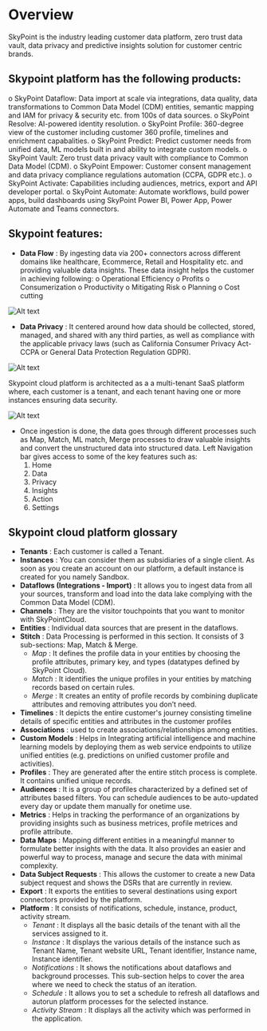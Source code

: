 # Overview
SkyPoint is the industry leading customer data platform, zero trust data vault, data privacy and predictive insights solution for customer centric brands.

## Skypoint platform has the following products:

o	SkyPoint Dataflow: Data import at scale via integrations, data quality, data transformations to Common Data Model (CDM) entities, semantic mapping and IAM for privacy & security etc. from 100s of data sources. 
o	SkyPoint Resolve: AI-powered identity resolution.
o	SkyPoint Profile: 360-degree view of the customer including customer 360 profile, timelines and enrichment capabalities. 
o	SkyPoint Predict: Predict customer needs from unified data, ML models built in and ability to integrate custom models.
o	SkyPoint Vault: Zero trust data privacy vault with compliance to Common Data Model (CDM). 
o	SkyPoint Empower: Customer consent management and data privacy compliance regulations automation (CCPA, GDPR etc.).
o	SkyPoint Activate: Capabilities including audiences, metrics, export and API developer portal. 
o	SkyPoint Automate: Automate workflows, build power apps, build dashboards using SkyPoint Power BI, Power App, Power Automate and Teams connectors. 

## Skypoint features:

- **Data Flow** : By ingesting data via 200+ connectors across different domains like healthcare, Ecommerce, Retail and Hospitality etc. and providing valuable data insights. These data insight helps the customer in achieving following:
o	Operational Efficiency
o	Profits
o	Consumerization 
o	Productivity
o	Mitigating Risk 
o	Planning
o	Cost cutting

![Alt text](https://github.com/skypointcloud/platform/blob/master/docs/doc_snippets/Dashboard.png)

- **Data Privacy** : It centered around how data should be collected, stored, managed, and shared with any third parties, as well as compliance with the applicable privacy laws (such as California Consumer Privacy Act- CCPA or General Data Protection Regulation GDPR).

![Alt text](https://github.com/skypointcloud/platform/blob/master/docs/doc_snippets/Domains.jpg)

 Skypoint cloud platform is architected as a a multi-tenant SaaS platform where, each customer is a tenant, and each tenant having one or more instances ensuring data security.
 
 ![Alt text](https://github.com/skypointcloud/platform/blob/master/docs/doc_snippets/Multitenant.png)
 
- Once ingestion is done, the data goes through different processes such as Map, Match, ML match, Merge processes to draw valuable insights and convert the unstructured data into structured data.
Left Navigation bar gives access to some of the key features such as:
  1. Home
  2. Data
  3. Privacy
  4. Insights
  5. Action
  6. Settings

## **Skypoint cloud platform glossary**
- **Tenants** : Each customer is called a Tenant.
- **Instances** : You can consider them as subsidiaries of a single client. As soon as you create an account on our platform, a default instance is created for you namely Sandbox.
- **Dataflows (Integrations - Import)** : It allows you to ingest data from all your sources, transform and load into the data lake complying with the Common Data Model (CDM).
- **Channels** : They are the visitor touchpoints that you want to monitor with SkyPointCloud.
- **Entities** : Individual data sources that are present in the dataflows.
- **Stitch** : Data Processing is performed in this section. It consists of 3 sub-sections: Map, Match & Merge.
  - *Map* : It defines the profile data in your entities by choosing the profile attributes, primary key, and types (datatypes defined by SkyPoint Cloud).
  - *Match* : It identifies the unique profiles in your entities by matching records based on certain rules.
  - *Merge* : It creates an entity of profile records by combining duplicate attributes and removing attributes you don’t need.
- **Timelines** : It depicts the entire customer's journey consisting timeline details of  specific entities and attributes in the customer profiles 
- **Associations** : used to create associations/relationships among  entities.
- **Custom Models** : Helps in Integrating artificial intelligence and machine learning models by deploying them as web service endpoints to utilize unified entities (e.g. predictions on unified customer profile and activities).
- **Profiles** : They are  generated after the entire stitch process is complete. It contains unified unique records.
- **Audiences** : It is a group of profiles characterized by a defined set of attributes based filters. You can schedule audiences to be auto-updated every day or update them manually for onetime use.
- **Metrics** : Helps in tracking the performance of an organizations by providing insights such as business metrices, profile metrices and profile attribute. 
- **Data Maps** : Mapping different entities in a meaningful manner to formulate better insights with the data.  It also provides an easier and powerful way to process, manage and secure the data with minimal complexity.
- **Data Subject Requests** : This allows the customer to create a new Data subject request and shows the DSRs that are currently in review.
- **Export** : It exports the entities to several destinations  using export connectors provided by the platform.
- **Platform** : It consists of notifications, schedule, instance, product, activity stream.
  - *Tenant* : It displays all the basic details of the tenant with all the services assigned to it.
  - *Instance* : It displays the various details of the instance such as Tenant Name, Tenant website URL, Tenant identifier, Instance name, Instance identifier.
  - *Notifications* : It shows the notifications about dataflows and background processes. This sub-section helps to cover the area where we need to check the status of an iteration.
  - *Schedule* : It allows you to set a schedule to refresh all dataflows and autorun platform processes for the selected instance.
  - *Activity Stream* : It displays all the activity which was performed in the application.

